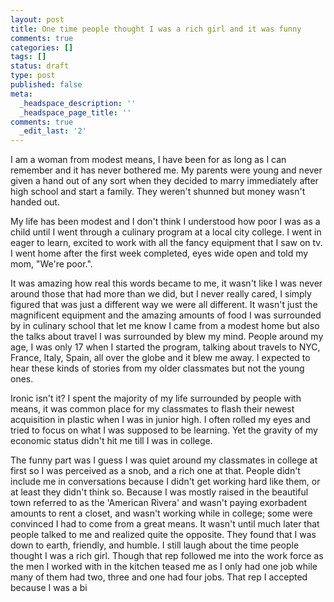 ```yaml
---
layout: post
title: One time people thought I was a rich girl and it was funny
comments: true
categories: []
tags: []
status: draft
type: post
published: false
meta:
  _headspace_description: ''
  _headspace_page_title: ''
comments: true
  _edit_last: '2'
---
```

I am a woman from modest means, I have been for as long as I can remember and it has never bothered me.  My parents were young and never given a hand out of any sort when they decided to marry immediately after high school and start a family.  They weren't shunned but money wasn't handed out.  

My life has been modest and I don't think I understood how poor I was as a child until I went through a culinary program at a local city college.  I went in eager to learn, excited to work with all the fancy equipment that I saw on tv.  I went home after the first week completed, eyes wide open and told my mom, "We're poor.". 

It was amazing how real this words became to me, it wasn't like I was never around those that had more than we did, but I never really cared, I simply figured that was just a different way we were all different.  It wasn't just the magnificent equipment and the amazing amounts of food I was surrounded by in culinary school that let me know I came from a modest home but also the talks about travel I was surrounded by blew my mind.  People around my age, I was only 17 when I started the program, talking about travels to NYC, France, Italy, Spain, all over the globe and it blew me away.  I expected to hear these kinds of stories from my older classmates but not the young ones.

Ironic isn't it?  I spent the majority of my life surrounded by people with means, it was common place for my classmates to flash their newest acquisition in plastic when I was in junior high.  I often rolled my eyes and tried to focus on what I was supposed to be learning.  Yet the gravity of my economic status didn't hit me till I was in college.

The funny part was I guess I was quiet around my classmates in college at first so I was perceived as a snob, and a rich one at that.  People didn't include me in conversations because I didn't get working hard like them, or at least they didn't think so.  Because I was mostly raised in the beautiful town referred to as the 'American Rivera' and wasn't paying exorbadent amounts to rent a closet, and wasn't working while in college; some were convinced I had to come from a great means.  It wasn't until much later that people talked to me and realized quite the opposite.  They found that I was down to earth, friendly, and humble.  I still laugh about the time people thought I was a rich girl.  Though that rep followed me into the work force as the men I worked with in the kitchen teased me as I only had one job while many of them had two, three and one had four jobs.  That rep I accepted because I was a bi
